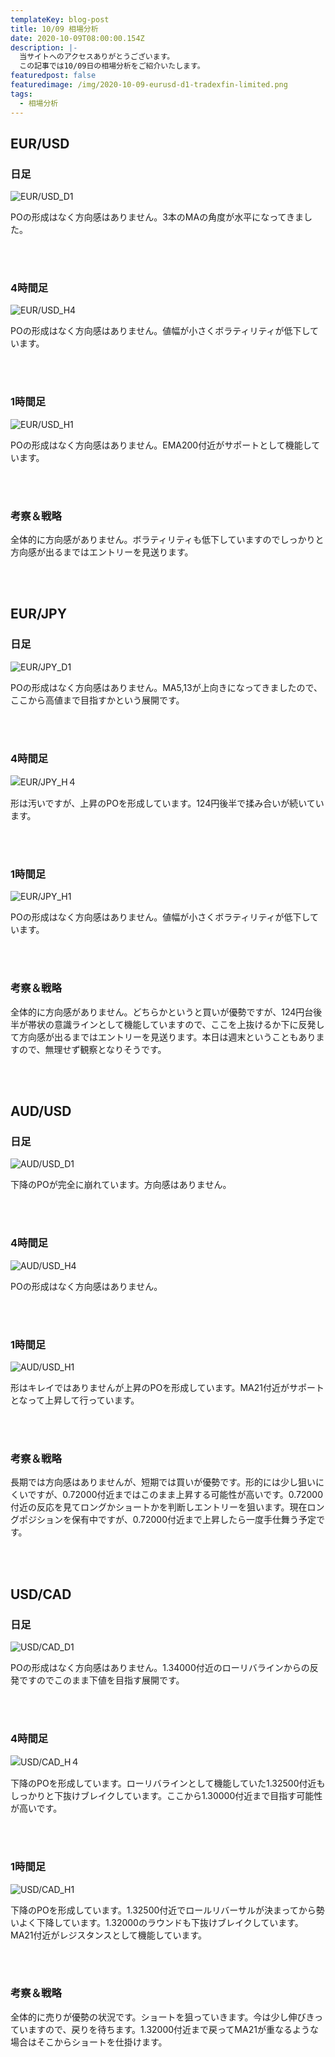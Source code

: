 ```yaml
---
templateKey: blog-post
title: 10/09 相場分析
date: 2020-10-09T08:00:00.154Z
description: |-
  当サイトへのアクセスありがとうございます。
  この記事では10/09日の相場分析をご紹介いたします。
featuredpost: false
featuredimage: /img/2020-10-09-eurusd-d1-tradexfin-limited.png
tags:
  - 相場分析
---
```

## EUR/USD

### 日足

![EUR/USD_D1](/img/2020-10-09-eurusd-d1-tradexfin-limited.png)

POの形成はなく方向感はありません。3本のMAの角度が水平になってきました。

<br/>
<br/>

### 4時間足

![EUR/USD_H4](/img/2020-10-09-eurusd-h4-tradexfin-limited.png)

POの形成はなく方向感はありません。値幅が小さくボラティリティが低下しています。

<br/>
<br/>

### 1時間足

![EUR/USD_H1](/img/2020-10-09-eurusd-h1-tradexfin-limited.png)

POの形成はなく方向感はありません。EMA200付近がサポートとして機能しています。

<br/>
<br/>

### 考察＆戦略

全体的に方向感がありません。ボラティリティも低下していますのでしっかりと方向感が出るまではエントリーを見送ります。

<br/>
<br/>

## EUR/JPY

### 日足

![EUR/JPY_D1](/img/2020-10-09-eurjpy-d1-tradexfin-limited.png)

POの形成はなく方向感はありません。MA5,13が上向きになってきましたので、ここから高値まで目指すかという展開です。

<br/>
<br/>

### 4時間足

![EUR/JPY_H４](/img/2020-10-09-eurjpy-h4-tradexfin-limited.png)

形は汚いですが、上昇のPOを形成しています。124円後半で揉み合いが続いています。

<br/>
<br/>

### 1時間足

![EUR/JPY_H1](/img/2020-10-09-eurjpy-h1-tradexfin-limited.png)

POの形成はなく方向感はありません。値幅が小さくボラティリティが低下しています。

<br/>
<br/>

### 考察＆戦略

全体的に方向感がありません。どちらかというと買いが優勢ですが、124円台後半が帯状の意識ラインとして機能していますので、ここを上抜けるか下に反発して方向感が出るまではエントリーを見送ります。本日は週末ということもありますので、無理せず観察となりそうです。

<br/>
<br/>

## AUD/USD

### 日足

![AUD/USD_D1](/img/2020-10-09-audusd-d1-tradexfin-limited.png)

下降のPOが完全に崩れています。方向感はありません。

<br/>
<br/>

### 4時間足

![AUD/USD_H4](/img/2020-10-09-audusd-h4-tradexfin-limited.png)

POの形成はなく方向感はありません。

<br/>
<br/>

### 1時間足

![AUD/USD_H1](/img/2020-10-09-audusd-h1-tradexfin-limited.png)

形はキレイではありませんが上昇のPOを形成しています。MA21付近がサポートとなって上昇して行っています。

<br/>
<br/>

### 考察＆戦略

長期では方向感はありませんが、短期では買いが優勢です。形的には少し狙いにくいですが、0.72000付近まではこのまま上昇する可能性が高いです。0.72000付近の反応を見てロングかショートかを判断しエントリーを狙います。現在ロングポジションを保有中ですが、0.72000付近まで上昇したら一度手仕舞う予定です。

<br/>
<br/>

## USD/CAD

### 日足

![USD/CAD_D1](/img/2020-10-09-usdcad-d1-tradexfin-limited.png)

POの形成はなく方向感はありません。1.34000付近のローリバラインからの反発ですのでこのまま下値を目指す展開です。

<br/>
<br/>

### 4時間足

![USD/CAD_H４](/img/2020-10-09-usdcad-h4-tradexfin-limited.png)

下降のPOを形成しています。ローリバラインとして機能していた1.32500付近もしっかりと下抜けブレイクしています。ここから1.30000付近まで目指す可能性が高いです。

<br/>
<br/>

### 1時間足

![USD/CAD_H1](/img/2020-10-09-usdcad-h1-tradexfin-limited.png)

下降のPOを形成しています。1.32500付近でロールリバーサルが決まってから勢いよく下降しています。1.32000のラウンドも下抜けブレイクしています。MA21付近がレジスタンスとして機能しています。

<br/>
<br/>

### 考察＆戦略

全体的に売りが優勢の状況です。ショートを狙っていきます。今は少し伸びきっていますので、戻りを待ちます。1.32000付近まで戻ってMA21が重なるような場合はそこからショートを仕掛けます。

